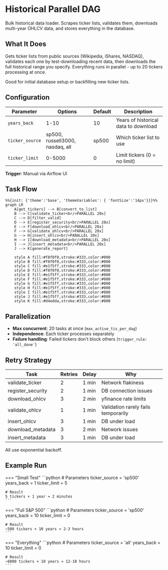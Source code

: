 # Historical Parallel DAG

Bulk historical data loader. Scrapes ticker lists, validates them, downloads multi-year OHLCV data, and stores everything in the database.

## What It Does

Gets ticker lists from public sources (Wikipedia, iShares, NASDAQ), validates each one by test-downloading recent data, then downloads the full historical range you specify. Everything runs in parallel - up to 20 tickers processing at once.

Good for initial database setup or backfilling new ticker lists.

## Configuration

| Parameter | Options | Default | Description |
|-----------|---------|---------|-------------|
| `years_back` | 1-10 | 10 | Years of historical data to download |
| `ticker_source` | sp500, russell3000, nasdaq, all | sp500 | Which ticker list to use |
| `ticker_limit` | 0-5000 | 0 | Limit tickers (0 = no limit) |

**Trigger**: Manual via Airflow UI

## Task Flow

```mermaid
%%{init: {'theme':'base', 'themeVariables': { 'fontSize':'14px'}}}%%
graph LR
    A[get_tickers] --> B[convert_to_list]
    B --> C[validate_ticker<br/>PARALLEL 20x]
    C --> D[filter_valid]
    D --> E[register_security<br/>PARALLEL 20x]
    E --> F[download_ohlcv<br/>PARALLEL 20x]
    F --> G[validate_ohlcv<br/>PARALLEL 20x]
    G --> H[insert_ohlcv<br/>PARALLEL 20x]
    H --> I[download_metadata<br/>PARALLEL 20x]
    I --> J[insert_metadata<br/>PARALLEL 20x]
    J --> K[generate_report]

    style A fill:#f0f0f0,stroke:#333,color:#000
    style B fill:#f0f0f0,stroke:#333,color:#000
    style C fill:#e1f5ff,stroke:#333,color:#000
    style D fill:#f0f0f0,stroke:#333,color:#000
    style E fill:#e1f5ff,stroke:#333,color:#000
    style F fill:#e1f5ff,stroke:#333,color:#000
    style G fill:#e1f5ff,stroke:#333,color:#000
    style H fill:#e1f5ff,stroke:#333,color:#000
    style I fill:#e1f5ff,stroke:#333,color:#000
    style J fill:#e1f5ff,stroke:#333,color:#000
    style K fill:#d4edda,stroke:#333,color:#000
```

## Parallelization

- **Max concurrent**: 20 tasks at once (`max_active_tis_per_dag`)
- **Independence**: Each ticker processes separately
- **Failure handling**: Failed tickers don't block others (`trigger_rule: 'all_done'`)

## Retry Strategy

| Task | Retries | Delay | Why |
|------|---------|-------|-----|
| validate_ticker | 2 | 1 min | Network flakiness |
| register_security | 2 | 1 min | DB connection issues |
| download_ohlcv | 3 | 2 min | yfinance rate limits |
| validate_ohlcv | 1 | 1 min | Validation rarely fails temporarily |
| insert_ohlcv | 3 | 1 min | DB under load |
| download_metadata | 3 | 2 min | Network issues |
| insert_metadata | 3 | 1 min | DB under load |

All use exponential backoff.

## Example Run

=== "Small Test"
    ```python
    # Parameters
    ticker_source = 'sp500'
    years_back = 1
    ticker_limit = 5
    
    # Result
    5 tickers × 1 year ≈ 2 minutes
    ```

=== "Full S&P 500"
    ```python
    # Parameters
    ticker_source = 'sp500'
    years_back = 10
    ticker_limit = 0
    
    # Result
    ~500 tickers × 10 years ≈ 2-3 hours
    ```

=== "Everything"
    ```python
    # Parameters
    ticker_source = 'all'
    years_back = 10
    ticker_limit = 0
    
    # Result
    ~6000 tickers × 10 years ≈ 12-18 hours
    ```
